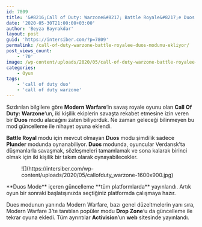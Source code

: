 ```yaml
---
id: 7809
title: '&#8216;Call of Duty: Warzone&#8217; Battle Royale&#8217;e Duos Modunu Ekliyor'
date: '2020-05-30T21:00:00+03:00'
author: 'Beyza Bayrakdar'
layout: post
guid: 'https://intersiber.com/?p=7809'
permalink: /call-of-duty-warzone-battle-royalee-duos-modunu-ekliyor/
post_views_count:
    - '70'
image: /wp-content/uploads/2020/05/call-of-duty-warzone-battle-royalee-duos-modunu-ekliyor.jpeg
categories:
    - Oyun
tags:
    - 'call of duty duo'
    - 'call of duty warzone'
---
```


Sızdırılan bilgilere göre **Modern Warfare**‘in savaş royale oyunu olan **Call Of Duty: Warzone**‘un, iki kişilik ekiplerin savaşta rekabet etmesine izin veren bir **Duos** modu alacağını zaten biliyorduk. Ne zaman geleceği bilinmeyen bu mod güncelleme ile nihayet oyuna eklendi.

**Battle Royal** modu için mevcut olmayan **Duos** modu şimdilik sadece **Plunder** modunda oynanabiliyor. **Duos** modunda, oyuncular Verdansk’ta düşmanlarla savaşmak, sözleşmeleri tamamlamak ve sona kalarak birinci olmak için iki kişilik bir takım olarak oynayabilecekler.

<figure class="wp-block-image size-large">![](https://intersiber.com/wp-content/uploads/2020/05/callofduty_warzone-1600x900.jpg)</figure>**Duos Mode** içeren güncelleme **tüm platformlarda** yayınlandı. Artık oyun bir sonraki başlatışınızda seçtiğiniz platformda çalışmaya hazır.

Dues modunun yanında Modern Warfare, bazı genel düzeltmelerin yanı sıra, Modern Warfare 3’te tanıtılan popüler modu **Drop Zone**‘u da güncelleme ile tekrar oyuna ekledi. Tüm ayrıntılar **Activision**’un **web** sitesinde yayınlandı.